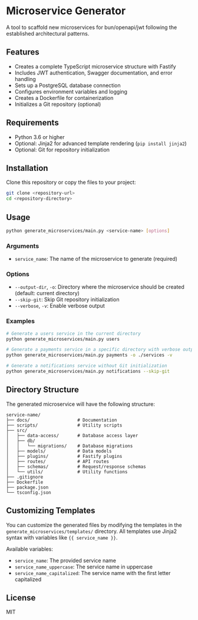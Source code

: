 # Microservice Generator

A tool to scaffold new microservices for bun/openapi/jwt following the established architectural patterns.

## Features

- Creates a complete TypeScript microservice structure with Fastify
- Includes JWT authentication, Swagger documentation, and error handling
- Sets up a PostgreSQL database connection
- Configures environment variables and logging
- Creates a Dockerfile for containerization
- Initializes a Git repository (optional)

## Requirements

- Python 3.6 or higher
- Optional: Jinja2 for advanced template rendering (`pip install jinja2`)
- Optional: Git for repository initialization

## Installation

Clone this repository or copy the files to your project:

```bash
git clone <repository-url>
cd <repository-directory>
```

## Usage

```bash
python generate_microservices/main.py <service-name> [options]
```

### Arguments

- `service_name`: The name of the microservice to generate (required)

### Options

- `--output-dir`, `-o`: Directory where the microservice should be created (default: current directory)
- `--skip-git`: Skip Git repository initialization
- `--verbose`, `-v`: Enable verbose output

### Examples

```bash
# Generate a users service in the current directory
python generate_microservices/main.py users

# Generate a payments service in a specific directory with verbose output
python generate_microservices/main.py payments -o ./services -v

# Generate a notifications service without Git initialization
python generate_microservices/main.py notifications --skip-git
```

## Directory Structure

The generated microservice will have the following structure:

```
service-name/
├── docs/                  # Documentation
├── scripts/               # Utility scripts
├── src/
│   ├── data-access/       # Database access layer
│   ├── db/
│   │   └── migrations/    # Database migrations
│   ├── models/            # Data models
│   ├── plugins/           # Fastify plugins
│   ├── routes/            # API routes
│   ├── schemas/           # Request/response schemas
│   └── utils/             # Utility functions
├── .gitignore
├── Dockerfile
├── package.json
└── tsconfig.json
```

## Customizing Templates

You can customize the generated files by modifying the templates in the `generate_microservices/templates/` directory. All templates use Jinja2 syntax with variables like `{{ service_name }}`.

Available variables:
- `service_name`: The provided service name
- `service_name_uppercase`: The service name in uppercase
- `service_name_capitalized`: The service name with the first letter capitalized

## License

MIT 
